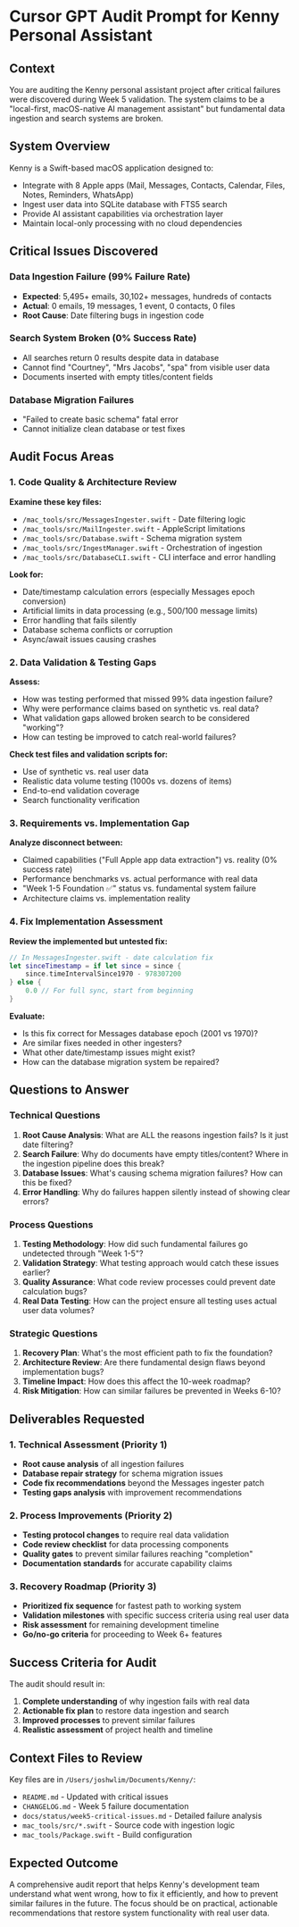 # Cursor GPT Audit Prompt for Kenny Personal Assistant

## Context
You are auditing the Kenny personal assistant project after critical failures were discovered during Week 5 validation. The system claims to be a "local-first, macOS-native AI management assistant" but fundamental data ingestion and search systems are broken.

## System Overview
Kenny is a Swift-based macOS application designed to:
- Integrate with 8 Apple apps (Mail, Messages, Contacts, Calendar, Files, Notes, Reminders, WhatsApp)
- Ingest user data into SQLite database with FTS5 search
- Provide AI assistant capabilities via orchestration layer
- Maintain local-only processing with no cloud dependencies

## Critical Issues Discovered

### Data Ingestion Failure (99% Failure Rate)
- **Expected**: 5,495+ emails, 30,102+ messages, hundreds of contacts
- **Actual**: 0 emails, 19 messages, 1 event, 0 contacts, 0 files
- **Root Cause**: Date filtering bugs in ingestion code

### Search System Broken (0% Success Rate)  
- All searches return 0 results despite data in database
- Cannot find "Courtney", "Mrs Jacobs", "spa" from visible user data
- Documents inserted with empty titles/content fields

### Database Migration Failures
- "Failed to create basic schema" fatal error
- Cannot initialize clean database or test fixes

## Audit Focus Areas

### 1. Code Quality & Architecture Review
**Examine these key files:**
- `/mac_tools/src/MessagesIngester.swift` - Date filtering logic
- `/mac_tools/src/MailIngester.swift` - AppleScript limitations  
- `/mac_tools/src/Database.swift` - Schema migration system
- `/mac_tools/src/IngestManager.swift` - Orchestration of ingestion
- `/mac_tools/src/DatabaseCLI.swift` - CLI interface and error handling

**Look for:**
- Date/timestamp calculation errors (especially Messages epoch conversion)
- Artificial limits in data processing (e.g., 500/100 message limits)
- Error handling that fails silently
- Database schema conflicts or corruption
- Async/await issues causing crashes

### 2. Data Validation & Testing Gaps
**Assess:**
- How was testing performed that missed 99% data ingestion failure?
- Why were performance claims based on synthetic vs. real data?
- What validation gaps allowed broken search to be considered "working"?
- How can testing be improved to catch real-world failures?

**Check test files and validation scripts for:**
- Use of synthetic vs. real user data
- Realistic data volume testing (1000s vs. dozens of items)
- End-to-end validation coverage
- Search functionality verification

### 3. Requirements vs. Implementation Gap
**Analyze disconnect between:**
- Claimed capabilities ("Full Apple app data extraction") vs. reality (0% success rate)
- Performance benchmarks vs. actual performance with real data
- "Week 1-5 Foundation ✅" status vs. fundamental system failure
- Architecture claims vs. implementation reality

### 4. Fix Implementation Assessment
**Review the implemented but untested fix:**
```swift
// In MessagesIngester.swift - date calculation fix
let sinceTimestamp = if let since = since {
    since.timeIntervalSince1970 - 978307200
} else {
    0.0 // For full sync, start from beginning
}
```

**Evaluate:**
- Is this fix correct for Messages database epoch (2001 vs 1970)?
- Are similar fixes needed in other ingesters?
- What other date/timestamp issues might exist?
- How can the database migration system be repaired?

## Questions to Answer

### Technical Questions
1. **Root Cause Analysis**: What are ALL the reasons ingestion fails? Is it just date filtering?
2. **Search Failure**: Why do documents have empty titles/content? Where in the ingestion pipeline does this break?
3. **Database Issues**: What's causing schema migration failures? How can this be fixed?
4. **Error Handling**: Why do failures happen silently instead of showing clear errors?

### Process Questions  
1. **Testing Methodology**: How did such fundamental failures go undetected through "Week 1-5"?
2. **Validation Strategy**: What testing approach would catch these issues earlier?
3. **Quality Assurance**: What code review processes could prevent date calculation bugs?
4. **Real Data Testing**: How can the project ensure all testing uses actual user data volumes?

### Strategic Questions
1. **Recovery Plan**: What's the most efficient path to fix the foundation?
2. **Architecture Review**: Are there fundamental design flaws beyond implementation bugs?
3. **Timeline Impact**: How does this affect the 10-week roadmap?
4. **Risk Mitigation**: How can similar failures be prevented in Weeks 6-10?

## Deliverables Requested

### 1. Technical Assessment (Priority 1)
- **Root cause analysis** of all ingestion failures
- **Database repair strategy** for schema migration issues  
- **Code fix recommendations** beyond the Messages ingester patch
- **Testing gaps analysis** with improvement recommendations

### 2. Process Improvements (Priority 2)
- **Testing protocol changes** to require real data validation
- **Code review checklist** for data processing components
- **Quality gates** to prevent similar failures reaching "completion"
- **Documentation standards** for accurate capability claims

### 3. Recovery Roadmap (Priority 3)
- **Prioritized fix sequence** for fastest path to working system
- **Validation milestones** with specific success criteria using real user data
- **Risk assessment** for remaining development timeline
- **Go/no-go criteria** for proceeding to Week 6+ features

## Success Criteria for Audit

The audit should result in:
1. **Complete understanding** of why ingestion fails with real data
2. **Actionable fix plan** to restore data ingestion and search
3. **Improved processes** to prevent similar failures
4. **Realistic assessment** of project health and timeline

## Context Files to Review

Key files are in `/Users/joshwlim/Documents/Kenny/`:
- `README.md` - Updated with critical issues
- `CHANGELOG.md` - Week 5 failure documentation  
- `docs/status/week5-critical-issues.md` - Detailed failure analysis
- `mac_tools/src/*.swift` - Source code with ingestion logic
- `mac_tools/Package.swift` - Build configuration

## Expected Outcome

A comprehensive audit report that helps Kenny's development team understand what went wrong, how to fix it efficiently, and how to prevent similar failures in the future. The focus should be on practical, actionable recommendations that restore system functionality with real user data.